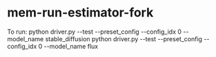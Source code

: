 # mem-run-estimator-fork

To run: 
python driver.py --test --preset_config --config_idx 0 --model_name stable_diffusion
python driver.py --test --preset_config --config_idx 0 --model_name flux
